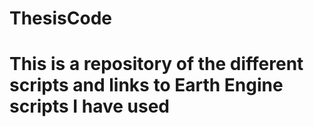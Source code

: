 # ThesisCode
# This is a repository of the different scripts and links to Earth Engine scripts I have used
